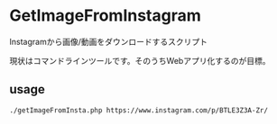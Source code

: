 # GetImageFromInstagram
Instagramから画像/動画をダウンロードするスクリプト

現状はコマンドラインツールです。そのうちWebアプリ化するのが目標。

## usage

`./getImageFromInsta.php https://www.instagram.com/p/BTLE3Z3A-Zr/`
